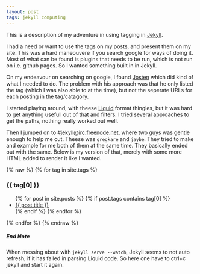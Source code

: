 ```yaml
---
layout: post
tags: jekyll computing
---
```


This is a description of my adventure in using tagging in [Jekyll].

I had a need or want to use the tags on my posts, and present them on
my site. This was a hard maneouvere if you search google for ways of
doing it. Most of what can be found is plugins that needs to be run,
which is not run on i.e. github pages. So I wanted something built in
in Jekyll. 

On my endeavour on searching on google, I found [Josten] which did
kind of what I needed to do. The problem with his approach was that he
only listed the tag (which I was also able to at the time), but not
the seperate URLs for each posting in the tag/catagory.

I started playing around, with theese [Liquid] format thingies, but it
was hard to get anything usefull out of that and filters. I tried
several approaches to get the paths, nothing really worked out well. 

Then I jumped on to #jekyll@irc.freenode.net, where two guys was
gentle enough to help me out. Theese was `gregkare` and `jaybe`. They
tried to make and example for me both of them at the same time. They
basically ended out with the same. Below is my version of that, merely
with some more HTML added to render it like I wanted.

{% raw %}
	{% for tag in site.tags %}
	<p><a id="{{ tag[0] }}"><h3>{{ tag[0] }}</h3></a></p>
	<ul>
	  {% for post in site.posts %}
			{% if post.tags contains tag[0] %}
			<li>
				<a href="{{ post.url }}">{{ post.title }}</a>
			</li>
			{% endif %}
		{% endfor %}
	</ul>
	{% endfor %}
{% endraw %}

##### End Note
When messing about with `jekyll serve --watch`, Jekyll seems to not
auto refresh, if it has failed in parsing Liquid code. So here one
have to ctrl+c jekyll and start it again.

[Jekyll]: http://jekyllrb.com/
[Josten]: http://vvv.tobiassjosten.net/jekyll/jekyll-tag-cloud/
[Liquid]: http://liquidmarkup.org/
